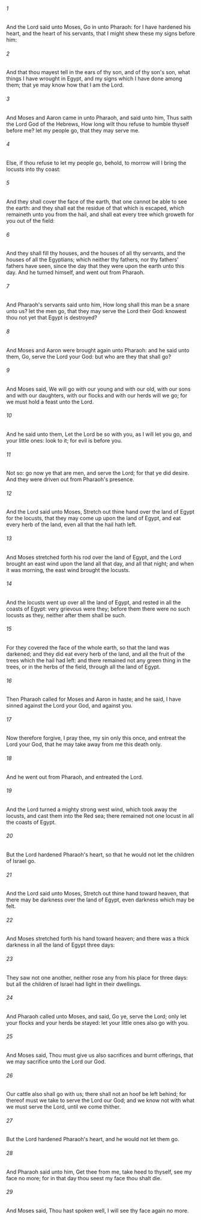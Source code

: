 ###### 1
And the Lord said unto Moses, Go in unto Pharaoh: for I have hardened his heart, and the heart of his servants, that I might shew these my signs before him:

###### 2
And that thou mayest tell in the ears of thy son, and of thy son's son, what things I have wrought in Egypt, and my signs which I have done among them; that ye may know how that I am the Lord.

###### 3
And Moses and Aaron came in unto Pharaoh, and said unto him, Thus saith the Lord God of the Hebrews, How long wilt thou refuse to humble thyself before me? let my people go, that they may serve me.

###### 4
Else, if thou refuse to let my people go, behold, to morrow will I bring the locusts into thy coast:

###### 5
And they shall cover the face of the earth, that one cannot be able to see the earth: and they shall eat the residue of that which is escaped, which remaineth unto you from the hail, and shall eat every tree which groweth for you out of the field:

###### 6
And they shall fill thy houses, and the houses of all thy servants, and the houses of all the Egyptians; which neither thy fathers, nor thy fathers' fathers have seen, since the day that they were upon the earth unto this day. And he turned himself, and went out from Pharaoh.

###### 7
And Pharaoh's servants said unto him, How long shall this man be a snare unto us? let the men go, that they may serve the Lord their God: knowest thou not yet that Egypt is destroyed?

###### 8
And Moses and Aaron were brought again unto Pharaoh: and he said unto them, Go, serve the Lord your God: but who are they that shall go?

###### 9
And Moses said, We will go with our young and with our old, with our sons and with our daughters, with our flocks and with our herds will we go; for we must hold a feast unto the Lord.

###### 10
And he said unto them, Let the Lord be so with you, as I will let you go, and your little ones: look to it; for evil is before you.

###### 11
Not so: go now ye that are men, and serve the Lord; for that ye did desire. And they were driven out from Pharaoh's presence.

###### 12
And the Lord said unto Moses, Stretch out thine hand over the land of Egypt for the locusts, that they may come up upon the land of Egypt, and eat every herb of the land, even all that the hail hath left.

###### 13
And Moses stretched forth his rod over the land of Egypt, and the Lord brought an east wind upon the land all that day, and all that night; and when it was morning, the east wind brought the locusts.

###### 14
And the locusts went up over all the land of Egypt, and rested in all the coasts of Egypt: very grievous were they; before them there were no such locusts as they, neither after them shall be such.

###### 15
For they covered the face of the whole earth, so that the land was darkened; and they did eat every herb of the land, and all the fruit of the trees which the hail had left: and there remained not any green thing in the trees, or in the herbs of the field, through all the land of Egypt.

###### 16
Then Pharaoh called for Moses and Aaron in haste; and he said, I have sinned against the Lord your God, and against you.

###### 17
Now therefore forgive, I pray thee, my sin only this once, and entreat the Lord your God, that he may take away from me this death only.

###### 18
And he went out from Pharaoh, and entreated the Lord.

###### 19
And the Lord turned a mighty strong west wind, which took away the locusts, and cast them into the Red sea; there remained not one locust in all the coasts of Egypt.

###### 20
But the Lord hardened Pharaoh's heart, so that he would not let the children of Israel go.

###### 21
And the Lord said unto Moses, Stretch out thine hand toward heaven, that there may be darkness over the land of Egypt, even darkness which may be felt.

###### 22
And Moses stretched forth his hand toward heaven; and there was a thick darkness in all the land of Egypt three days:

###### 23
They saw not one another, neither rose any from his place for three days: but all the children of Israel had light in their dwellings.

###### 24
And Pharaoh called unto Moses, and said, Go ye, serve the Lord; only let your flocks and your herds be stayed: let your little ones also go with you.

###### 25
And Moses said, Thou must give us also sacrifices and burnt offerings, that we may sacrifice unto the Lord our God.

###### 26
Our cattle also shall go with us; there shall not an hoof be left behind; for thereof must we take to serve the Lord our God; and we know not with what we must serve the Lord, until we come thither.

###### 27
But the Lord hardened Pharaoh's heart, and he would not let them go.

###### 28
And Pharaoh said unto him, Get thee from me, take heed to thyself, see my face no more; for in that day thou seest my face thou shalt die.

###### 29
And Moses said, Thou hast spoken well, I will see thy face again no more.

